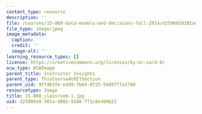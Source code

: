 ```yaml
---
content_type: resource
description: ''
file: /courses/15-060-data-models-and-decisions-fall-2014/d2590910301ad0029180ff1c8e389b23_15-060_classroom-1.jpg
file_type: image/jpeg
image_metadata:
  caption: ''
  credit: ''
  image-alt: ''
learning_resource_types: []
license: https://creativecommons.org/licenses/by-nc-sa/4.0/
ocw_type: OCWImage
parent_title: Instructor Insights
parent_type: ThisCourseAtMITSection
parent_uid: 9ffd63fe-edd9-fb69-0f25-5dd97ffa3788
resourcetype: Image
title: 15-060_classroom-1.jpg
uid: d2590910-301a-d002-9180-ff1c8e389b23
---
```

